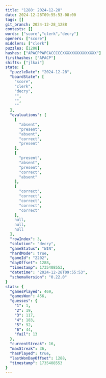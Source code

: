 ```yaml
---
title: "1288: 2024-12-28"
date: 2024-12-28T09:55:53-08:00
tags: []
git_branch: 2024-12-28_1288
contests: []
words: ["score","clerk","decry"]
openers: ["score"]
middlers: ["clerk"]
puzzles: [1288]
hashes: ["APACPPAPCACCCCCXXXXXXXXXXXXXXX"]
firsthashes: ["APACP"]
shifts: ["jlkai"]
state: {
  "puzzleDate": "2024-12-28",
  "boardState": [
    "score",
    "clerk",
    "decry",
    "",
    "",
    ""
  ],
  "evaluations": [
    [
      "absent",
      "present",
      "absent",
      "correct",
      "present"
    ],
    [
      "present",
      "absent",
      "present",
      "correct",
      "absent"
    ],
    [
      "correct",
      "correct",
      "correct",
      "correct",
      "correct"
    ],
    null,
    null,
    null
  ],
  "rowIndex": 3,
  "solution": "decry",
  "gameStatus": "WIN",
  "hardMode": true,
  "gameId": "2202",
  "dayOffset": 1288,
  "timestamp": 1735408553,
  "datetime": "2024-12-28T09:55:53",
  "schemaVersion": "0.22.0"
}
stats: {
  "gamesPlayed": 469,
  "gamesWon": 456,
  "guesses": {
    "1": 1,
    "2": 19,
    "3": 117,
    "4": 183,
    "5": 92,
    "6": 44,
    "fail": 13
  },
  "currentStreak": 16,
  "maxStreak": 36,
  "hasPlayed": true,
  "lastWonDayOffset": 1288,
  "timestamp": 1735408553
}
---
```

<!-- more -->
